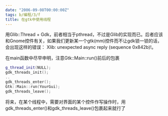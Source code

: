 ```yaml
---
date: "2006-09-08T00:00:00Z"
tags: b/编程/3/f
title: 在gtk中使用线程
---
```


用Glib::Thread + Gdk，前者相当于pthread，不过是Glib的实现而已。后者应该和Gnome控件有关，如果我们更新某一个gtk(mm)控件而不让gdk锁一锁的话，会出现这样的错误：
Xlib: unexpected async reply (sequence 0x842b)!。

在main函数中尽早申明，注意Gtk::Main::run()前后的包裹

```cpp
g_thread_init(NULL);
gdk_threads_init();
..
gdk_threads_enter();
Gtk::Main::run(YourGui);
gdk_threads_leave();
```

将来，在某个线程中，需要对界面的某个控件作写操作时，用gdk_threads_enter()和gdk_threads_leave()包裹起来就行了
